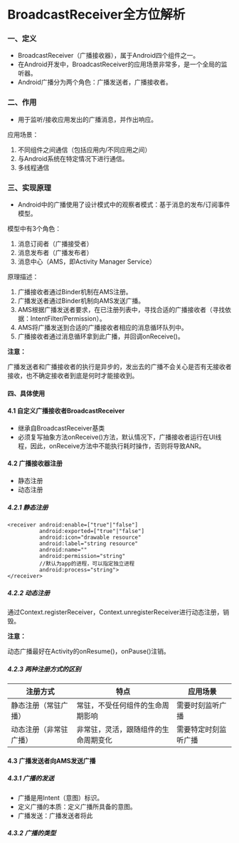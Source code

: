 # BroadcastReceiver全方位解析

### 一、定义

- BroadcastReceiver（广播接收器），属于Android四个组件之一。
- 在Android开发中，BroadcastReceiver的应用场景非常多，是一个全局的监听器。
- Android广播分为两个角色：广播发送者，广播接收者。

### 二、作用

- 用于监听/接收应用发出的广播消息，并作出响应。

应用场景：

1. 不同组件之间通信（包括应用内/不同应用之间）
2. 与Android系统在特定情况下进行通信。
3. 多线程通信

### 三、实现原理

- Android中的广播使用了设计模式中的观察者模式：基于消息的发布/订阅事件模型。

模型中有3个角色：

1. 消息订阅者（广播接受者）
2. 消息发布者（广播发布者）
3. 消息中心（AMS，即Activity Manager Service）

原理描述：

1. 广播接收者通过Binder机制在AMS注册。
2. 广播发送者通过Binder机制向AMS发送广播。
3. AMS根据广播发送者要求，在已注册列表中，寻找合适的广播接收者（寻找依据：IntentFilter/Permission）。
4. AMS将广播发送到合适的广播接收者相应的消息循环队列中。
5. 广播接收者通过消息循环拿到此广播，并回调onReceive()。

**注意：**

广播发送者和广播接收者的执行是异步的，发出去的广播不会关心是否有无接收者接收，也不确定接收者到底是何时才能接收到。

#### 四、具体使用

#### 4.1 自定义广播接收者BroadcastReceiver

- 继承自BroadcastReceiver基类
- 必须复写抽象方法onReceive()方法，默认情况下，广播接收者运行在UI线程，因此，onReceive方法中不能执行耗时操作，否则将导致ANR。

#### 4.2 广播接收器注册

- 静态注册
- 动态注册

##### 4.2.1 静态注册

```xaml
<receiver android:enable=["true"|"false"]
          android:exported=["true"|"false"]
          android:icon="drawable resource"
          android:label="string resource"
          android:name=""
          android:permission="string"
          //默认为app的进程，可以指定独立进程
          android:process="string">
</receiver>
```

##### 4.2.2 动态注册

通过Context.registerReceiver，Context.unregisterReceiver进行动态注册，销毁。

**注意：**

动态广播最好在Activity的onResume()，onPause()注销。

##### 4.2.3 两种注册方式的区别

| 注册方式               | 特点                                 | 应用场景             |
| ---------------------- | ------------------------------------ | -------------------- |
| 静态注册（常驻广播）   | 常驻，不受任何组件的生命周期影响     | 需要时刻监听广播     |
| 动态注册（非常驻广播） | 非常驻，灵活，跟随组件的生命周期变化 | 需要特定时刻监听广播 |

#### 4.3 广播发送者向AMS发送广播

##### 4.3.1 广播的发送

- 广播是用Intent（意图）标识。
- 定义广播的本质：定义广播所具备的意图。
- 广播发送：广播发送者将此

##### 4.3.2 广播的类型















